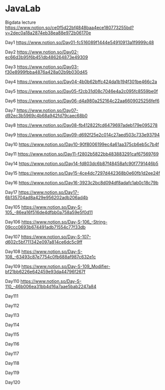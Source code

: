 # JavaLab
Bigdata lecture https://www.notion.so/ce0f5d22bf4848baa4ece180773255bd?v=2dec0a18a2874eb38ea88e972b06170e

Day1 https://www.notion.so/Day01-fc516089f1444e54910913a1f9999c48

Day2 https://www.notion.so/Day02-ec66d3b95f6b451db486264873e49309

Day3 https://www.notion.so/Day03-f30e8999fbba4876a428a02b9b030d45

Day4 https://www.notion.so/Day04-4b0b62bffc424da1b194f301be466c2a

Day5 https://www.notion.so/Day05-f2cb31d08c7046e4a2c095fc8559be0f

Day6 https://www.notion.so/Day06-d4a980a252164c22aa6609025256fef6

Day7 https://www.notion.so/Day07-d92ec3b5969c4b68a942fd79caec68b0

Day8 https://www.notion.so/Day08-fb412822fcd6479697adeb179e095278

Day9 https://www.notion.so/Day09-d692f25e2c014c27aed503c733e93794

Day10 https://www.notion.so/Day10-90f8006199ec4a61aa375cb6eb5c7b4f

Day11 https://www.notion.so/Day11-f2802b5822bb483883291caf67569769

Day14 https://www.notion.so/Day14-fd803dc6b87f48458afc90f7791446b5

Day15 https://www.notion.so/Day15-4ce4dc7297d442368b0e60fb1d2ee24f

Day16 https://www.notion.so/Day16-3923c2bc8d094df8adafc1ab0c18c79b

Day17 https://www.notion.so/Day17-6b135704ad8a429e956202adb206ad4b

Day105 https://www.notion.so/Day-S-105_-86ea16f516de4dfbb0a758a59e5f0d11

Day106 https://www.notion.so/Day-S-106_-String-09ccc0693b674491adb71554c77f33db

Day107 https://www.notion.so/Day-S-107-d602c5bf711342e097a814ce6dc5c9ff

Day108 https://www.notion.so/Day-S-108_-63493c87e7754c0fb688af987c632e1c

Day109 https://www.notion.so/Day-S-109_Modifier-bf21bb6226e642459e93da44796f267f

Day110 https://www.notion.so/Day-S-110_-46b006ea31bb4d16a7aae5bab2247a84

Day111

Day112

Day113

Day114

Day115

Day116

Day117

Day118

Day119

Day120
